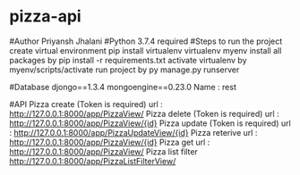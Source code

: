 # pizza-api
#Author Priyansh Jhalani
#Python 3.7.4 required
#Steps to run the project
create virtual environment
pip install virtualenv
virtualenv myenv
install all packages by pip install -r requirements.txt
activate virtualenv by myenv/scripts/activate
run project by py manage.py runserver

#Database 
djongo==1.3.4
mongoengine==0.23.0
Name : rest

#API
Pizza create (Token is required)
url : http://127.0.0.1:8000/app/PizzaView/
Pizza delete (Token is required)
url : http://127.0.0.1:8000/app/PizzaView/{id}
Pizza update (Token is required)
url : http://127.0.0.1:8000/app/PizzaUpdateView/{id}
Pizza reterive 
url : http://127.0.0.1:8000/app/PizzaView/{id}
Pizza get 
url : http://127.0.0.1:8000/app/PizzaView/
Pizza list filter
http://127.0.0.1:8000/app/PizzaListFilterView/


